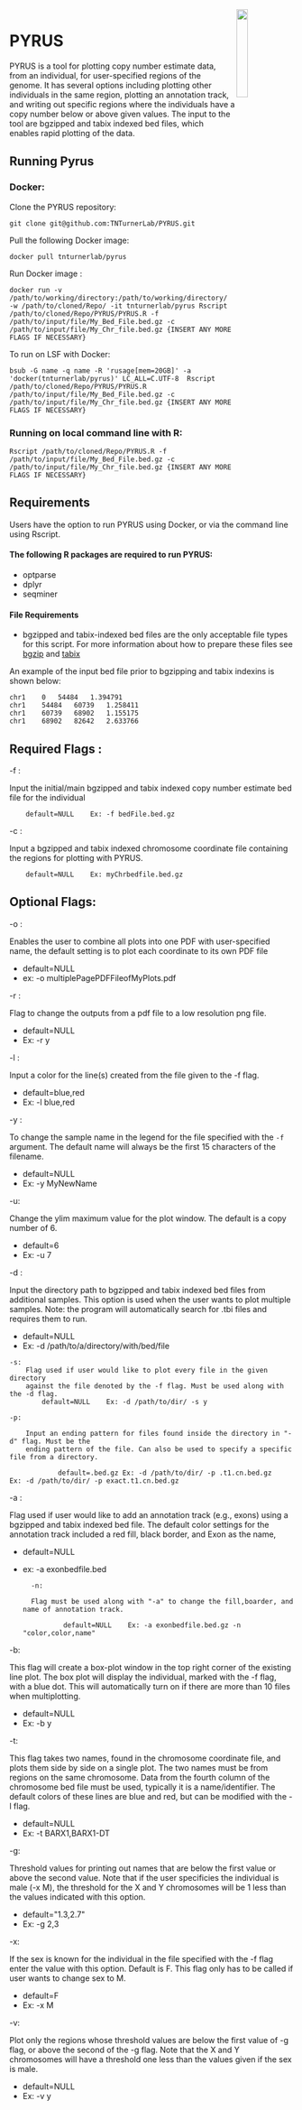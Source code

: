 <img align="right" src="https://user-images.githubusercontent.com/77067493/129043760-26d57868-5f15-46bb-a00e-e82f8c50fa9c.png" height="20%" width="20%" >

<h1>PYRUS</h1>

PYRUS is a tool for plotting copy number estimate data, from an individual, for user-specified regions of the genome. It has several options including plotting other individuals in the same region, plotting an annotation track, and writing out specific regions where the individuals have a copy number below or above given values. The input to the tool are bgzipped and tabix indexed bed files, which enables rapid plotting of the data.

## Running Pyrus

### Docker:
Clone the PYRUS repository:

	git clone git@github.com:TNTurnerLab/PYRUS.git

Pull the following Docker image:

	docker pull tnturnerlab/pyrus
	
Run Docker image :

	docker run -v /path/to/working/directory:/path/to/working/directory/ -w /path/to/cloned/Repo/ -it tnturnerlab/pyrus Rscript /path/to/cloned/Repo/PYRUS/PYRUS.R -f /path/to/input/file/My_Bed_File.bed.gz -c /path/to/input/file/My_Chr_file.bed.gz {INSERT ANY MORE FLAGS IF NECESSARY}

To run on LSF with Docker:
	
	bsub -G name -q name -R 'rusage[mem=20GB]' -a 'docker(tnturnerlab/pyrus)' LC_ALL=C.UTF-8  Rscript /path/to/cloned/Repo/PYRUS/PYRUS.R /path/to/input/file/My_Bed_File.bed.gz -c /path/to/input/file/My_Chr_file.bed.gz {INSERT ANY MORE FLAGS IF NECESSARY}

### Running on local command line with R:

	Rscript /path/to/cloned/Repo/PYRUS.R -f /path/to/input/file/My_Bed_File.bed.gz -c /path/to/input/file/My_Chr_file.bed.gz {INSERT ANY MORE FLAGS IF NECESSARY}
 
 ## Requirements
Users have the option to run PYRUS using Docker, or via the command line using Rscript.
 
#### The following R packages are required to run PYRUS:

* optparse
* dplyr
* seqminer

#### File Requirements

* bgzipped and tabix-indexed bed files are the only acceptable file types for this script. For more information about how to prepare these files see [bgzip](http://www.htslib.org/doc/bgzip.html) and [tabix](http://www.htslib.org/doc/tabix.html)

An example of the input bed file prior to bgzipping and tabix indexins is shown below:

```
chr1	0	54484	1.394791
chr1	54484	60739	1.258411
chr1	60739	68902	1.155175
chr1	68902	82642	2.633766
```

## Required Flags :

-f	:

Input the initial/main bgzipped and tabix indexed copy number estimate bed file for the individual
  
    	default=NULL	Ex: -f bedFile.bed.gz

-c	:

Input a bgzipped and tabix indexed chromosome coordinate file containing the regions for plotting with PYRUS.
    
    	default=NULL	Ex: myChrbedfile.bed.gz

## Optional Flags:

-o	:
  
 Enables the user to combine all plots into one PDF with user-specified name, the default setting is to plot each coordinate to its own PDF file
  
   * default=NULL	
   * ex: -o multiplePagePDFFileofMyPlots.pdf

-r	:

Flag to change the outputs from a pdf file to a low resolution png file.
    
   * default=NULL	
   * Ex: -r y 
    
-l	:

Input a color for the line(s) created from the file given to the -f flag. 
    
   * default=blue,red	
   * Ex: -l blue,red

-y	: 

To change the sample name in the legend for the file specified with the `-f` argument. The default name will always be the first 15 characters of the filename.
    
  * default=NULL	
  * Ex: -y MyNewName

-u:

Change the ylim maximum value for the plot window. The default is a copy number of 6. 
    
   * default=6	
   * Ex: -u 7
    
-d	: 

Input the directory path to bgzipped and tabix indexed bed files from additional samples. This option is used when the user wants to plot multiple samples. Note: the program will automatically search for .tbi files and requires them to run. 
    
   * default=NULL	
   * Ex: -d /path/to/a/directory/with/bed/file
   	
	-s: 
   		Flag used if user would like to plot every file in the given directory 
		against the file denoted by the -f flag. Must be used along with the -d flag.
 			default=NULL	Ex: -d /path/to/dir/ -s y

	-p: 

  		Input an ending pattern for files found inside the directory in "-d" flag. Must be the 
		ending pattern of the file. Can also be used to specify a specific file from a directory.
    
    			default=.bed.gz	Ex: -d /path/to/dir/ -p .t1.cn.bed.gz	Ex: -d /path/to/dir/ -p exact.t1.cn.bed.gz 

-a	: 

Flag used if user would like to add an annotation track (e.g., exons) using a bgzipped and tabix indexed bed file. The default color settings for the annotation track included a red fill, black border, and Exon as the name,

* default=NULL	
* ex: -a exonbedfile.bed
 	
		-n: 

  		Flag must be used along with "-a" to change the fill,boarder, and name of annotation track. 
  
    			default=NULL	Ex: -a exonbedfile.bed.gz -n "color,color,name"
    
-b:

This flag will create a box-plot window in the top right corner of the existing line plot. The box plot will display the individual, marked with the -f flag, with a blue dot. This will automatically turn on if there are more than 10 files when multiplotting.

* default=NULL	
* Ex: -b y 

-t:

This flag takes two names, found in the chromosome coordinate file, and plots them side by side on a single plot. The two names must be from regions on the same chromosome. Data from the fourth column of the chromosome bed file must be used, typically it is a name/identifier. The default colors of these lines are blue and red, but can be modified with the -l flag.
    
* default=NULL	
* Ex: -t BARX1,BARX1-DT

-g: 

Threshold values for printing out names that are below the first value or above the second value. Note that if the user specificies the individual is male (-x M), the threshold for the X and Y chromosomes will be 1 less than the values indicated with this option. 

* default="1.3,2.7"	
* Ex: -g 2,3
	
-x: 

If the sex is known for the individual in the file specified with the -f flag enter the value with this option. Default is F. This flag only has to be called if user wants to change sex to M.
    
* default=F	
* Ex: -x M

-v: 

Plot only the regions whose threshold values are below the first value of -g flag, or above the second of the -g flag. Note that the X and Y chromosomes will have a threshold one less than the values given if the sex is male. 
    
 * default=NULL	
 * Ex: -v y
